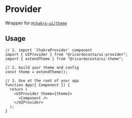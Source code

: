 # Provider

Wrapper for [`@chakra-ui/theme`](https://github.com/chakra-ui/chakra-ui/tree/main/packages/components/theme)

## Usage

```tsx
// 1. import `ChakraProvider` component
import { UIProvider } from "@ricardocosta/ui-provider";
import { extendTheme } from "@ricardocosta/ui-theme";

// 2. build your theme and config
const theme = extendTheme();

// 3. Use at the root of your app
function App({ Component }) {
  return (
    <UIProvider theme={theme}>
      <Component />
    </UIProvider>
  );
}
```
